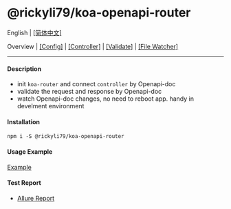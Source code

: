 # @rickyli79/koa-openapi-router
English | [[简体中文]](./README.zh-CN.md)

Overview | [[Config]][2] | [[Controller]][3] | [[Validate]][4] | [[File Watcher]][5]

[1]:README.md
[2]:./docs/en/Config.md
[3]:./docs/en/Controller.md
[4]:./docs/en/Validate.md
[5]:./docs/en/FileWatcher.md

---

#### Description
- init `koa-router` and connect `controller` by Openapi-doc
- validate the request and response by Openapi-doc
- watch Openapi-doc changes, no need to reboot app. handy in develment environment

#### Installation
```shell
npm i -S @rickyli79/koa-openapi-router
```

#### Usage Example
[Example](./example)

#### Test Report
- [Allure Report](https://rickyli79.github.io/testing-reports/koa-openapi-router/allure-report/)

